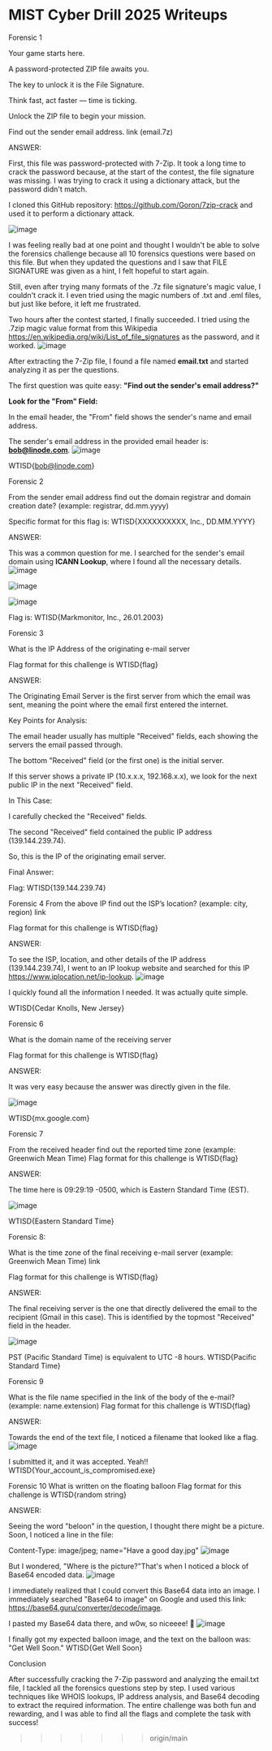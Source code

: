 # MIST Cyber Drill 2025 Writeups

Forensic 1

Your game starts here.

A password-protected ZIP file awaits you.

The key to unlock it is the File Signature.  

Think fast, act faster — time is ticking.

Unlock the ZIP file to begin your mission.

Find out the sender email address. link (email.7z)

ANSWER:

First, this file was password-protected with 7-Zip. It took a long time to crack the password because, at the start of the contest, the file signature was missing. I was trying to crack it using a dictionary attack, but the password didn't match.

I cloned this GitHub repository: https://github.com/Goron/7zip-crack and used it to perform a dictionary attack.


![image](https://github.com/user-attachments/assets/5fe17391-0d00-47cf-ad62-2caf4aa21f4e)

I was feeling really bad at one point and thought I wouldn't be able to solve the forensics challenge because all 10 forensics questions were based on this file. But when they updated the questions and I saw that FILE SIGNATURE was given as a hint, I felt hopeful to start again.

Still, even after trying many formats of the .7z file signature's magic value, I couldn't crack it. I even tried using the magic numbers of .txt and .eml files, but just like before, it left me frustrated.

Two hours after the contest started, I finally succeeded. I tried using the .7zip magic value format from this Wikipedia https://en.wikipedia.org/wiki/List_of_file_signatures as the password, and it worked.
![image](https://github.com/user-attachments/assets/fb6bb9be-a23b-4c66-b4e8-454cc4f0e162)

After extracting the 7-Zip file, I found a file named **email.txt** and started analyzing it as per the questions.

The first question was quite easy: **"Find out the sender's email address?"**

**Look for the "From" Field:**

In the email header, the "From" field shows the sender's name and email address.

The sender's email address in the provided email header is: **[bob@linode.com](mailto:bob@linode.com)**.
![image](https://github.com/user-attachments/assets/fc47d284-57d3-45a0-b0c3-de051ed76a51)

WTISD{bob@linode.com}


Forensic 2

From the sender email address find out the domain registrar and domain creation date? (example: registrar, dd.mm.yyyy)



Specific format for this flag is: WTISD{XXXXXXXXXX, Inc., DD.MM.YYYY}

ANSWER:

This was a common question for me. I searched for the sender's email domain using **ICANN Lookup**, where I found all the necessary details.
![image](https://github.com/user-attachments/assets/32d17b5d-21e3-43ab-9600-3c3dd5849747)

![image](https://github.com/user-attachments/assets/bdce4bf4-0cf6-4e1e-903f-491eee8132c7)

![image](https://github.com/user-attachments/assets/6a6f26fc-27c6-4260-88fd-fbee46a303c0)

Flag is: WTISD{Markmonitor, Inc., 26.01.2003}

Forensic 3

What is the IP Address of the originating e-mail server 

Flag format for this challenge is WTISD{flag}

ANSWER:

The Originating Email Server is the first server from which the email was sent, meaning the point where the email first entered the internet.

Key Points for Analysis:

The email header usually has multiple "Received" fields, each showing the servers the email passed through.

The bottom "Received" field (or the first one) is the initial server.

If this server shows a private IP (10.x.x.x, 192.168.x.x), we look for the next public IP in the next "Received" field.

In This Case:

I carefully checked the "Received" fields.

The second "Received" field contained the public IP address (139.144.239.74).

So, this is the IP of the originating email server.

Final Answer:

Flag: WTISD{139.144.239.74}

Forensic 4
From the above IP find out the ISP’s location? (example: city, region) link

Flag format for this challenge is WTISD{flag}

ANSWER:

To see the ISP, location, and other details of the IP address (139.144.239.74), I went to an IP lookup website and searched for this IP https://www.iplocation.net/ip-lookup. 
![image](https://github.com/user-attachments/assets/f2887b73-1f64-4f59-baa9-ae1f235e86c8)


I quickly found all the information I needed. It was actually quite simple.

WTISD{Cedar Knolls, New Jersey}

Forensic 6

What is the domain name of the receiving server 

Flag format for this challenge is WTISD{flag}

ANSWER:

It was very easy because the answer was directly given in the file.

![image](https://github.com/user-attachments/assets/175c1352-f091-4a80-ae9f-15b7070b43a8)

WTISD{mx.google.com}


Forensic 7

From the received header find out the reported time zone (example: Greenwich Mean Time) 
Flag format for this challenge is WTISD{flag}

ANSWER:

The time here is 09:29:19 -0500, which is Eastern Standard Time (EST).

![image](https://github.com/user-attachments/assets/5e60d7f4-530a-4f59-8aa0-bda91e26f1c6)

WTISD{Eastern Standard Time}

Forensic 8:

What is the time zone of the final receiving e-mail server (example: Greenwich Mean Time) link

Flag format for this challenge is WTISD{flag}

ANSWER:

The final receiving server is the one that directly delivered the email to the recipient (Gmail in this case).
This is identified by the topmost "Received" field in the header.

![image](https://github.com/user-attachments/assets/df5ac268-8eff-45a5-92d3-fd11153f5bb7)

PST (Pacific Standard Time) is equivalent to UTC -8 hours.
WTISD{Pacific Standard Time}

Forensic 9

What is the file name specified in the link of the body of the e-mail? (example: name.extension) 
Flag format for this challenge is WTISD{flag}

ANSWER:

Towards the end of the text file, I noticed a filename that looked like a flag.
![image](https://github.com/user-attachments/assets/d4f81072-d5a9-437f-9a96-f6f1d32f3ffa)

I submitted it, and it was accepted. Yeah!!
WTISD{Your_account_is_compromised.exe}

Forensic 10
What is written on the floating balloon 
Flag format for this challenge is WTISD{random string}

ANSWER:

Seeing the word "beloon" in the question, I thought there might be a picture. Soon, I noticed a line in the file:

Content-Type: image/jpeg; name="Have a good day.jpg"
![image](https://github.com/user-attachments/assets/c2035b27-e3da-4114-85a7-411557747ed4)

But I wondered, "Where is the picture?"That's when I noticed a block of Base64 encoded data.
![image](https://github.com/user-attachments/assets/cc21cf69-7f48-4d17-93dd-6825cfc5c111)

I immediately realized that I could convert this Base64 data into an image.
I immediately searched "Base64 to image" on Google and used this link: https://base64.guru/converter/decode/image.

I pasted my Base64 data there, and w0w, so niceeee! 🎉
![image](https://github.com/user-attachments/assets/fad169fe-2f47-4d7b-9314-934123dc2bfb)

I finally got my expected balloon image, and the text on the balloon was: "Get Well Soon."
	WTISD{Get Well Soon}

Conclusion

After successfully cracking the 7-Zip password and analyzing the email.txt file, I tackled all the forensics questions step by step. I used various techniques like WHOIS lookups, IP address analysis, and Base64 decoding to extract the required information. The entire challenge was both fun and rewarding, and I was able to find all the flags and complete the task with success!
>>>>>>> origin/main
